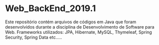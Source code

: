 # Web_BackEnd_2019.1
Este repositório contém arquivos de códigos em Java que foram desenvolvidos durante a disciplina de Desenvolvimento de Software para Web.
Frameworks utilizados: JPA, Hibernate, MySQL, Thymeleaf, Spring Security, Spring Data etc.....
